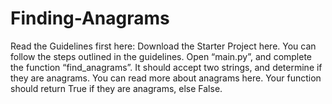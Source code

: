 # Finding-Anagrams
Read the Guidelines first here:
Download the Starter Project here. You can follow the steps outlined in the guidelines.
Open “main.py”, and complete the function “find_anagrams”. It should accept two strings, and determine if they are anagrams. You can read more about anagrams here.
Your function should return True  if they are anagrams, else  False.
